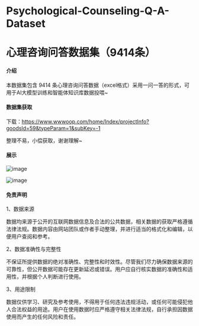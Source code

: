# Psychological-Counseling-Q-A-Dataset

# 心理咨询问答数据集（9414条）
#### 介绍

本数据集包含 9414 条心理咨询问答数据（excel格式）采用一问一答的形式，可用于AI大模型训练和智能体知识库数据投喂~

#### 数据集获取

下载：https://www.wwwoop.com/home/Index/projectInfo?goodsId=59&typeParam=1&subKey=-1

整理不易，小偿获取，谢谢理解~

#### 展示
![image](https://github.com/user-attachments/assets/72e9c70b-ddc8-41a3-bd27-cee2f421887c)

![image](https://github.com/user-attachments/assets/e028c267-f8b4-4af3-9256-34dc7a9cda42)

#### 免责声明

1、数据来源

数据均来源于公开的互联网数据信息及合法的公共数据，相关数据的获取严格遵循法律法规。数据内容由网站团队或作者手动整理，并进行适当的格式化和编辑，以便用户查阅和参考。

2、数据准确性与完整性

不保证所提供数据的绝对准确性、完整性和时效性。尽管我们尽力确保数据来源的可靠性，但公开数据可能存在更新延迟或错误。用户应自行核实数据的准确性和适用性，并根据个人判断进行使用。

3、用途限制

数据仅供学习、研究及参考使用，不得用于任何违法违规活动，或任何可能侵犯他人合法权益的用途。用户在使用数据时应严格遵守相关法律法规，自行承担因数据使用而产生的任何风险和责任。
